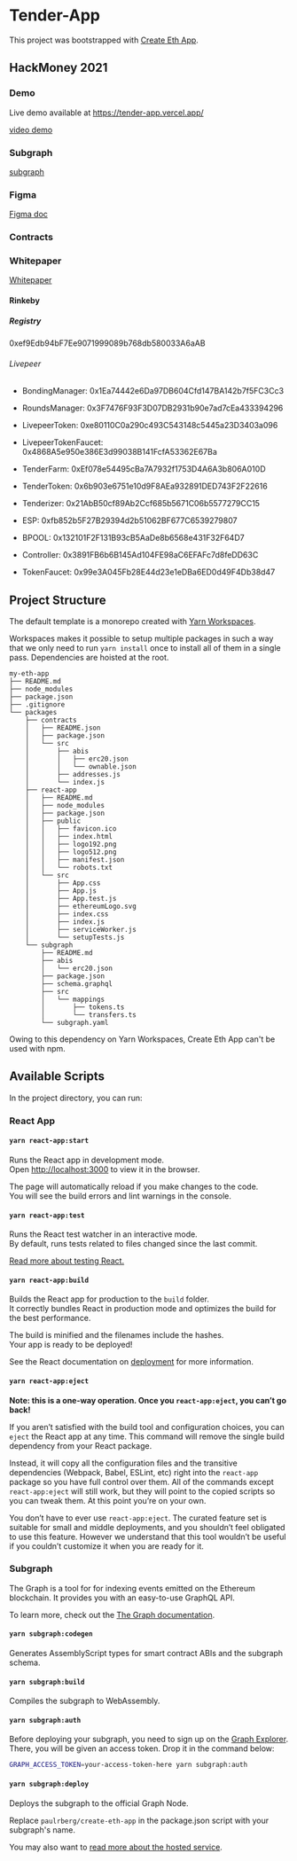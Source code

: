 # Tender-App

This project was bootstrapped with [Create Eth App](https://github.com/paulrberg/create-eth-app).

## HackMoney 2021

### Demo

Live demo available at https://tender-app.vercel.app/ 

[video demo](https://www.youtube.com/watch?v=q8YEaLYKCP4)

### Subgraph

[subgraph](https://thegraph.com/explorer/subgraph/reubenr0d/tenderizersamplegraph?selected=logs)

### Figma

[Figma doc](https://www.figma.com/file/cjn6txX55cEOII83BvzC2M/tenderize?node-id=0%3A1)

### Contracts

### Whitepaper

[Whitepaper](https://github.com/Tenderize/Whitepaper/blob/main/README.md)

#### Rinkeby

##### Registry

0xef9Edb94bF7Ee9071999089b768db580033A6aAB

###### Livepeer

- BondingManager: 0x1Ea74442e6Da97DB604Cfd147BA142b7f5FC3Cc3
- RoundsManager: 0x3F7476F93F3D07DB2931b90e7ad7cEa433394296
- LivepeerToken: 0xe80110C0a290c493C543148c5445a23D3403a096
- LivepeerTokenFaucet: 0x4868A5e950e386E3d99038B141FcfA53362E67Ba


- TenderFarm: 0xEf078e54495cBa7A7932f1753D4A6A3b806A010D
- TenderToken: 0x6b903e6751e10d9F8AEa932891DED743F2F22616
- Tenderizer: 0x21AbB50cf89Ab2Ccf685b5671C06b5577279CC15
- ESP: 0xfb852b5F27B29394d2b51062BF677C6539279807
- BPOOL: 0x132101F2F131B93cB5AaDe8b6568e431F32F64D7
- Controller: 0x3891FB6b6B145Ad104FE98aC6EFAFc7d8feDD63C
- TokenFaucet: 0x99e3A045Fb28E44d23e1eDBa6ED0d49F4Db38d47

## Project Structure

The default template is a monorepo created with [Yarn Workspaces](https://classic.yarnpkg.com/en/docs/workspaces/).

Workspaces makes it possible to setup multiple packages in such a way that we only need to run `yarn install` once to install all of them in
a single pass. Dependencies are hoisted at the root.

```
my-eth-app
├── README.md
├── node_modules
├── package.json
├── .gitignore
└── packages
    ├── contracts
    │   ├── README.json
    │   ├── package.json
    │   └── src
    │       ├── abis
    │       │   ├── erc20.json
    │       │   └── ownable.json
    │       ├── addresses.js
    │       └── index.js
    ├── react-app
    │   ├── README.md
    │   ├── node_modules
    │   ├── package.json
    │   ├── public
    │   │   ├── favicon.ico
    │   │   ├── index.html
    │   │   ├── logo192.png
    │   │   ├── logo512.png
    │   │   ├── manifest.json
    │   │   └── robots.txt
    │   └── src
    │       ├── App.css
    │       ├── App.js
    │       ├── App.test.js
    │       ├── ethereumLogo.svg
    │       ├── index.css
    │       ├── index.js
    │       ├── serviceWorker.js
    │       └── setupTests.js
    └── subgraph
        ├── README.md
        ├── abis
        │   └── erc20.json
        ├── package.json
        ├── schema.graphql
        ├── src
        │   └── mappings
        │       ├── tokens.ts
        │       └── transfers.ts
        └── subgraph.yaml
```

Owing to this dependency on Yarn Workspaces, Create Eth App can't be used with npm.

## Available Scripts

In the project directory, you can run:

### React App

#### `yarn react-app:start`

Runs the React app in development mode.<br>
Open [http://localhost:3000](http://localhost:3000) to view it in the browser.

The page will automatically reload if you make changes to the code.<br>
You will see the build errors and lint warnings in the console.

#### `yarn react-app:test`

Runs the React test watcher in an interactive mode.<br>
By default, runs tests related to files changed since the last commit.

[Read more about testing React.](https://facebook.github.io/create-react-app/docs/running-tests)

#### `yarn react-app:build`

Builds the React app for production to the `build` folder.<br />
It correctly bundles React in production mode and optimizes the build for the best performance.

The build is minified and the filenames include the hashes.<br />
Your app is ready to be deployed!

See the React documentation on [deployment](https://facebook.github.io/create-react-app/docs/deployment) for more information.

#### `yarn react-app:eject`

**Note: this is a one-way operation. Once you `react-app:eject`, you can’t go back!**

If you aren’t satisfied with the build tool and configuration choices, you can `eject` the React app at any time. This command will
remove the single build dependency from your React package.

Instead, it will copy all the configuration files and the transitive dependencies (Webpack, Babel, ESLint, etc) right
into the `react-app` package so you have full control over them. All of the commands except `react-app:eject` will still work,
but they will point to the copied scripts so you can tweak them. At this point you’re on your own.

You don’t have to ever use `react-app:eject`. The curated feature set is suitable for small and middle deployments, and you shouldn’t feel obligated to use this feature. However we understand that this tool wouldn’t be useful if you couldn’t customize it when you are ready for it.

### Subgraph

The Graph is a tool for for indexing events emitted on the Ethereum blockchain. It provides you with an easy-to-use GraphQL API. <br/>

To learn more, check out the [The Graph documentation](https://thegraph.com/docs).

#### `yarn subgraph:codegen`

Generates AssemblyScript types for smart contract ABIs and the subgraph schema.

#### `yarn subgraph:build`

Compiles the subgraph to WebAssembly.

#### `yarn subgraph:auth`

Before deploying your subgraph, you need to sign up on the
[Graph Explorer](https://thegraph.com/explorer/). There, you will be given an access token. Drop it in the command
below:

```sh
GRAPH_ACCESS_TOKEN=your-access-token-here yarn subgraph:auth
```

#### `yarn subgraph:deploy`

Deploys the subgraph to the official Graph Node.<br/>

Replace `paulrberg/create-eth-app` in the package.json script with your subgraph's name.

You may also want to [read more about the hosted service](https://thegraph.com/docs/quick-start#hosted-service).
